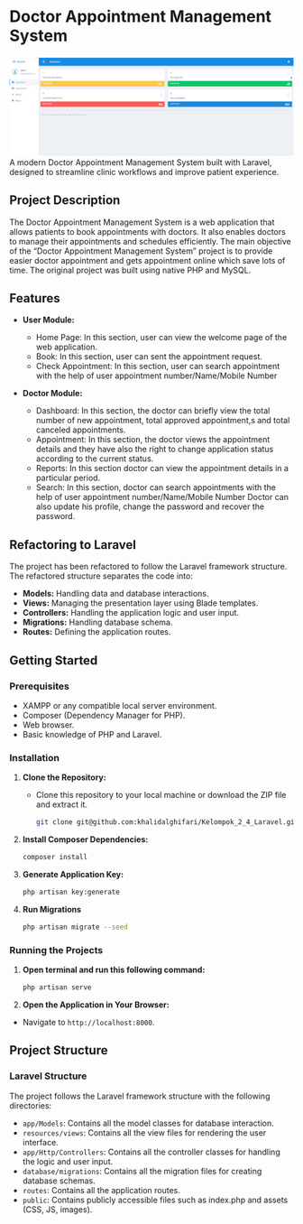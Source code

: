 # Doctor Appointment Management System
![alt text](/public/readme-image2.png)
A modern Doctor Appointment Management System built with Laravel, designed to streamline clinic workflows and improve patient experience.

## Project Description

The Doctor Appointment Management System is a web application that allows patients to book appointments with doctors. It also enables doctors to manage their appointments and schedules efficiently. The main objective of the “Doctor Appointment Management System” project is to provide easier doctor appointment and gets appointment online which save lots of time. The original project was built using native PHP and MySQL.

## Features

- **User Module:**
  - Home Page: In this section, user can view the welcome page of the web application.
  - Book: In this section, user can sent the appointment request.
  - Check Appointment: In this section, user can search appointment with the help of user appointment number/Name/Mobile Number

- **Doctor Module:**
  - Dashboard:  In this section, the doctor can briefly view the total number of new appointment, total approved appointment,s and total canceled appointments.
  - Appointment: In this section, the doctor views the appointment details and they have also the right to change application status according to the current status.
  - Reports: In this section doctor can view the appointment details in a particular period.
  - Search: In this section, doctor can search appointments with the help of user appointment number/Name/Mobile Number
  Doctor can also update his profile, change the password and recover the password.

## Refactoring to Laravel

The project has been refactored to follow the Laravel framework structure. The refactored structure separates the code into:

- **Models:** Handling data and database interactions.
- **Views:** Managing the presentation layer using Blade templates.
- **Controllers:** Handling the application logic and user input.
- **Migrations:** Handling database schema.
- **Routes:** Defining the application routes.

## Getting Started

### Prerequisites

- XAMPP or any compatible local server environment.
- Composer (Dependency Manager for PHP).
- Web browser.
- Basic knowledge of PHP and Laravel.

### Installation

1. **Clone the Repository:**

   - Clone this repository to your local machine or download the ZIP file and extract it.

     ```bash
     git clone git@github.com:khalidalghifari/Kelompok_2_4_Laravel.git
     ```
   
2. **Install Composer Dependencies:**

   ```bash
   composer install
   ```

3. **Generate Application Key:**
 
   ```bash
   php artisan key:generate
   ```

4. **Run Migrations**
   
   ```bash
   php artisan migrate --seed
   ```

### Running the Projects

1. **Open terminal and run this following command:**
   
   ```bash
   php artisan serve
   ```

2. **Open the Application in Your Browser:**
  - Navigate to `http://localhost:8000`.


## Project Structure

### Laravel Structure

The project follows the Laravel framework structure with the following directories:

- `app/Models`: Contains all the model classes for database interaction.
- `resources/views`: Contains all the view files for rendering the user interface.
- `app/Http/Controllers`: Contains all the controller classes for handling the logic and user input.
- `database/migrations`: Contains all the migration files for creating database schemas.
- `routes`: Contains all the application routes.
- `public`: Contains publicly accessible files such as index.php and assets (CSS, JS, images).
